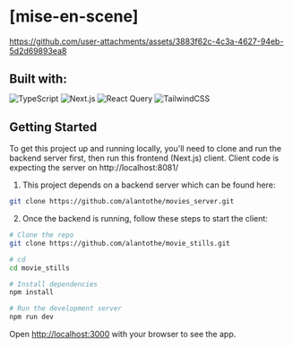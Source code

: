 # [mise-en-scene]

https://github.com/user-attachments/assets/3883f62c-4c3a-4627-94eb-5d2d69893ea8


<h2 style="margin-bottom: 0.5rem;">Built with:</h2>
<p>
  <img alt="TypeScript" src="https://img.shields.io/badge/typescript-007ACC?style=for-the-badge&logo=typescript&logoColor=white"/>
    <img alt="Next.js" src="https://img.shields.io/badge/next.js-%23000000.svg?style=for-the-badge&logo=nextdotjs&logoColor=white"/>
  <img alt="React Query" src="https://img.shields.io/badge/react_query-FF4154?style=for-the-badge&logo=reactquery&logoColor=white"/>
    <img alt="TailwindCSS" src="https://img.shields.io/badge/tailwind-%2338B2AC.svg?style=for-the-badge&logo=tailwind-css&logoColor=white"/>



## Getting Started

To get this project up and running locally, you'll need to clone and run the backend server first, then run this frontend (Next.js) client. Client code is expecting the server on http://localhost:8081/

1. This project depends on a backend server which can be found here:

```bash
git clone https://github.com/alantothe/movies_server.git
```

2. Once the backend is running, follow these steps to start the client:

```bash
# Clone the repo
git clone https://github.com/alantothe/movie_stills.git

# cd
cd movie_stills

# Install dependencies
npm install

# Run the development server
npm run dev
```

Open [http://localhost:3000](http://localhost:3000) with your browser to see the app.


